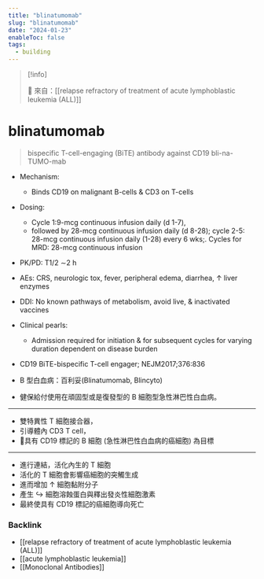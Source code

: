```yaml
---
title: "blinatumomab"
slug: "blinatumomab"
date: "2024-01-23"
enableToc: false
tags:
  - building
---
```


> [!info]
>
> 🌱 來自：[[relapse refractory of treatment of acute lymphoblastic leukemia (ALL)]]

# blinatumomab

> bispecific T-cell-engaging (BiTE) antibody against CD19
> bli-na-TUMO-mab

- Mechanism:
  - Binds CD19 on malignant B-cells & CD3 on T-cells
- Dosing:
  - Cycle 1:9-mcg continuous infusion daily (d 1-7),
  - followed by 28-mcg continuous infusion daily (d 8-28); cycle 2-5: 28-mcg continuous infusion daily (1-28) every 6 wks;. Cycles for MRD: 28-mcg continuous infusion
- PK/PD: T1/2 ∼2 h
- AEs: CRS, neurologic tox, fever, peripheral edema, diarrhea, ↑ liver enzymes
- DDI: No known pathways of metabolism, avoid live, & inactivated vaccines
- Clinical pearls:
  - Admission required for initiation & for subsequent cycles for varying duration dependent on disease burden

- CD19 BiTE-bispecific T-cell engager; NEJM2017;376:836
- B 型白血病：百利妥(Blinatumomab, Blincyto)
- 健保給付使用在頑固型或是復發型的 B 細胞型急性淋巴性白血病。

---
- 雙特異性 T 細胞接合器，
- 引導體內 CD3 T cell，
- 🚫具有 CD19 標記的 B 細胞 (急性淋巴性白血病的癌細胞) 為目標
---

- 進行連結，活化內生的 T 細胞
- 活化的 T 細胞會影響癌細胞的突觸生成
- 進而增加 ↑ 細胞黏附分子
- 產生 ↪ 細胞溶蝕蛋白與釋出發炎性細胞激素
- 最終使具有 CD19 標記的癌細胞導向死亡

### Backlink

- [[relapse refractory of treatment of acute lymphoblastic leukemia (ALL)]]
- [[acute lymphoblastic leukemia]]
- [[Monoclonal Antibodies]]
